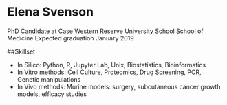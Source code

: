 # Elena Svenson


PhD Candidate at Case Western Reserve University School School of Medicine
Expected graduation January 2019


##Skillset
- In Silico: Python, R, Jupyter Lab, Unix, Biostatistics, Bioinformatics
- In Vitro methods: Cell Culture, Proteomics, Drug Screening, PCR, Genetic manipulations
- In Vivo methods: Murine models: surgery, subcutaneous cancer growth models, efficacy studies




